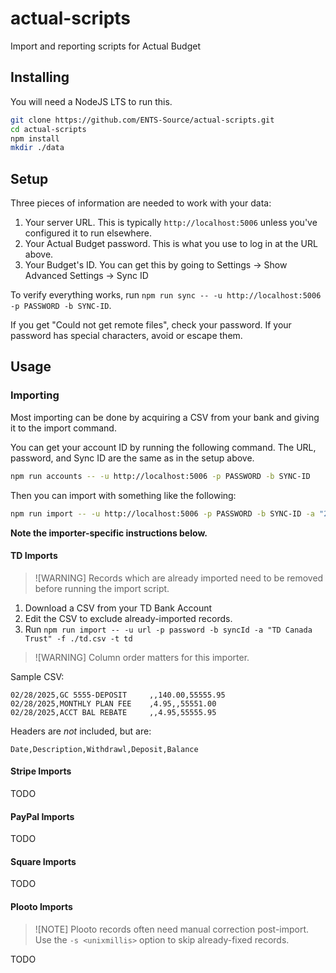 # actual-scripts
Import and reporting scripts for Actual Budget

## Installing

You will need a NodeJS LTS to run this.

```bash
git clone https://github.com/ENTS-Source/actual-scripts.git
cd actual-scripts
npm install
mkdir ./data
```

## Setup

Three pieces of information are needed to work with your data:

1. Your server URL. This is typically `http://localhost:5006` unless you've configured it to run elsewhere.
2. Your Actual Budget password. This is what you use to log in at the URL above.
3. Your Budget's ID. You can get this by going to Settings -> Show Advanced Settings -> Sync ID

To verify everything works, run `npm run sync -- -u http://localhost:5006 -p PASSWORD -b SYNC-ID`.

If you get "Could not get remote files", check your password. If your password has special characters, avoid or escape them.

## Usage

### Importing

Most importing can be done by acquiring a CSV from your bank and giving it to the import command.

You can get your account ID by running the following command. The URL, password, and Sync ID are the same as in the setup above.

```bash
npm run accounts -- -u http://localhost:5006 -p PASSWORD -b SYNC-ID
```

Then you can import with something like the following:

```bash
npm run import -- -u http://localhost:5006 -p PASSWORD -b SYNC-ID -a "26d22481-5aaf-48f2-9ce6-9f9a395bf33f" -t td -f ./td.csv
```

**Note the importer-specific instructions below.**

#### TD Imports

> ![WARNING]
> Records which are already imported need to be removed before running the import script.

1. Download a CSV from your TD Bank Account
2. Edit the CSV to exclude already-imported records.
3. Run `npm run import -- -u url -p password -b syncId -a "TD Canada Trust" -f ./td.csv -t td`

> ![WARNING]
> Column order matters for this importer.

Sample CSV:

```csv
02/28/2025,GC 5555-DEPOSIT     ,,140.00,55555.95
02/28/2025,MONTHLY PLAN FEE    ,4.95,,55551.00
02/28/2025,ACCT BAL REBATE     ,,4.95,55555.95
```

Headers are *not* included, but are:
```csv
Date,Description,Withdrawl,Deposit,Balance
```

#### Stripe Imports

TODO

#### PayPal Imports

TODO

#### Square Imports

TODO

#### Plooto Imports

> ![NOTE]
> Plooto records often need manual correction post-import. Use the `-s <unixmillis>` option to skip already-fixed records.

TODO
